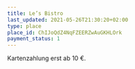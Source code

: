 ```yaml
---
title: Le’s Bistro
last_updated: 2021-05-26T21:30:20+02:00
type: place
place_id: ChIJoQdZ4NqFZEERZwAuGKHLOrk
payment_status: 1
---
```


Kartenzahlung erst ab 10 €.

